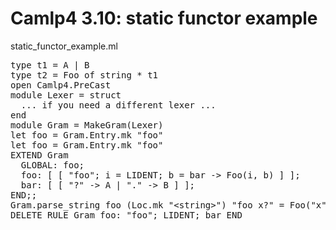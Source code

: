 <head>
<title>Camlp4 3.10 :: static_functor_example.ml</title>
</head>
<body>

<h1>Camlp4 3.10: static functor example</h1>

<p>static_functor_example.ml</p>
<pre ml:content="ocaml noeval">
type t1 = A | B
type t2 = Foo of string * t1
open Camlp4.PreCast
module Lexer = struct
  ... if you need a different lexer ...
end
module Gram = MakeGram(Lexer)
let foo = Gram.Entry.mk &quot;foo&quot;
let foo = Gram.Entry.mk &quot;foo&quot;
EXTEND Gram
  GLOBAL: foo;
  foo: [ [ &quot;foo&quot;; i = LIDENT; b = bar -&gt; Foo(i, b) ] ];
  bar: [ [ &quot;?&quot; -&gt; A | &quot;.&quot; -&gt; B ] ];
END;;
Gram.parse_string foo (Loc.mk &quot;&lt;string&gt;&quot;) &quot;foo x?&quot; = Foo(&quot;x&quot;, A)
DELETE_RULE Gram foo: &quot;foo&quot;; LIDENT; bar END
</pre>
